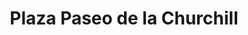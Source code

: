 ---
title: "Plaza Paseo de la Churchill"
url: /santo-domingo/plaza-paseo-de-la-churchill/
shop: centro comercial
---